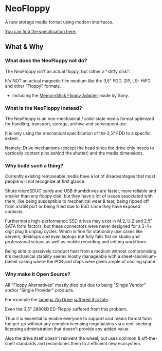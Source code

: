 #   NeoFloppy
A new storage media format using modern interfaces.

[You can find the specification here.](documentation/neofloppy.specification.md)

##  What & Why
### What does the NeoFloppy not do?
The NeoFloppy isn't an actual floppy, but rather a "stiffy disk":

It's NOT an actual magnetic film medium like the 3,5" FDD, ZIP, LS- HiFD and other "Floppy" formats.
- Including the [MemoryStick Floppy Adapter](https://www.youtube.com/watch?v=dhGl30Ll4vA) made by Sony.

### What is the NeoFloppy instead?
The NeoFloppy is an non-mechanical / solid-state media format optimized for handling, transport, storage, archive and subsequent use.

It is only using the mechanical specification of the 3,5" FDD to a specific extent.

Namely: Drive mechanisms (except the head since the drive only needs to vertically contact pins behind the shutter) and the media dimensions.

### Why build such a thing?
Currently existing removeable media have a lot of disadvantages that most people will not recognize at first glance.

Shure microSDUC cards and USB thumbdrives are faster, more reliable and smaller than any floppy disk, but they have a lot of issues associated with them, like being susceptible to mechanical wear & tear, being ripped off from a USB port or being fried due to ESD since they have exposed contacts.

Furthermore high-performance SSD drives may exist in M.2, U.2 and 2,5" SATA form factors, but these connectors were never designed for a 3-4+ digit plug & unplug cycles. Which is fine for stationary use cases like servers, desktops and even laptops but fully falls flat on studio and professional setups as well as mobile recording and editing workflows.

Being able to passively conduct heat from a medium without compromising it's mechanical stability seems mostly manageable with a sheet-aluminium-based casing where the PCB and chips were given ample of cooling space.

### Why make it Open Source?
All "Floppy Alternatives" mostly died out due to being "Single Vendor" and/or "Single Provider" products.

For example the [iomega Zip Drive](https://en.wikipedia.org/wiki/Zip_drive) [suffered this fate](https://www.youtube.com/watch?v=1pBhEaMp8mw).

Even the 3,5" 2880kB ED-Floppy suffered from this problem.

Thus it is essential to enable everyone to support said media format form the get-go without any complex licensing negotiations via a rent-seeking licensing administration that doesn't provide any added value.

Also the drive itself doesn't reinvent the wheel, but uses common & off-the-shelf standards and recombines them to a efficient new ecosystem.
